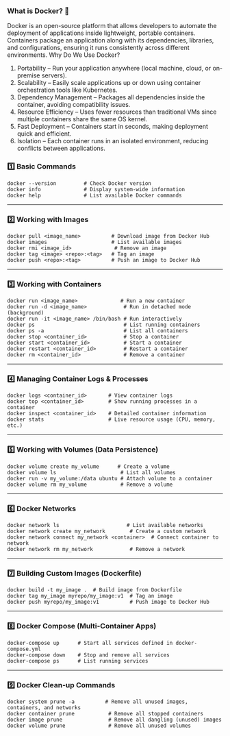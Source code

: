 ### What is Docker? 🚀

Docker is an open-source platform that allows developers to automate the deployment of applications inside lightweight, portable containers. Containers package an application along with its dependencies, libraries, and configurations, ensuring it runs consistently across different environments.
Why Do We Use Docker?

1. Portability – Run your application anywhere (local machine, cloud, or on-premise servers).
2. Scalability – Easily scale applications up or down using container orchestration tools like Kubernetes.
3. Dependency Management – Packages all dependencies inside the container, avoiding compatibility issues.
4. Resource Efficiency – Uses fewer resources than traditional VMs since multiple containers share the same OS kernel.
5. Fast Deployment – Containers start in seconds, making deployment quick and efficient.
6. Isolation – Each container runs in an isolated environment, reducing conflicts between applications.

### **1️⃣ Basic Commands**
```
docker --version         # Check Docker version  
docker info              # Display system-wide information  
docker help              # List available Docker commands  
```

---

### **2️⃣ Working with Images**  
```
docker pull <image_name>          # Download image from Docker Hub  
docker images                     # List available images  
docker rmi <image_id>              # Remove an image  
docker tag <image> <repo>:<tag>   # Tag an image  
docker push <repo>:<tag>          # Push an image to Docker Hub  
```

---

### **3️⃣ Working with Containers**  
```
docker run <image_name>              # Run a new container  
docker run -d <image_name>            # Run in detached mode (background)  
docker run -it <image_name> /bin/bash # Run interactively  
docker ps                             # List running containers  
docker ps -a                          # List all containers  
docker stop <container_id>            # Stop a container  
docker start <container_id>           # Start a container  
docker restart <container_id>         # Restart a container  
docker rm <container_id>              # Remove a container  
```

---

### **4️⃣ Managing Container Logs & Processes**  
```
docker logs <container_id>       # View container logs  
docker top <container_id>        # Show running processes in a container  
docker inspect <container_id>    # Detailed container information  
docker stats                     # Live resource usage (CPU, memory, etc.)  
```

---

### **5️⃣ Working with Volumes (Data Persistence)**  
```
docker volume create my_volume      # Create a volume  
docker volume ls                     # List all volumes  
docker run -v my_volume:/data ubuntu # Attach volume to a container  
docker volume rm my_volume           # Remove a volume  
```

---

### **6️⃣ Docker Networks**  
```
docker network ls                      # List available networks  
docker network create my_network        # Create a custom network  
docker network connect my_network <container>  # Connect container to network  
docker network rm my_network            # Remove a network  
```

---

### **7️⃣ Building Custom Images (Dockerfile)**  
```
docker build -t my_image .  # Build image from Dockerfile  
docker tag my_image myrepo/my_image:v1  # Tag an image  
docker push myrepo/my_image:v1          # Push image to Docker Hub  
```

---

### **8️⃣ Docker Compose (Multi-Container Apps)**  
```
docker-compose up      # Start all services defined in docker-compose.yml  
docker-compose down    # Stop and remove all services  
docker-compose ps      # List running services  
```

---

### **9️⃣ Docker Clean-up Commands**  
```
docker system prune -a          # Remove all unused images, containers, and networks  
docker container prune           # Remove all stopped containers  
docker image prune               # Remove all dangling (unused) images  
docker volume prune              # Remove all unused volumes  
```

